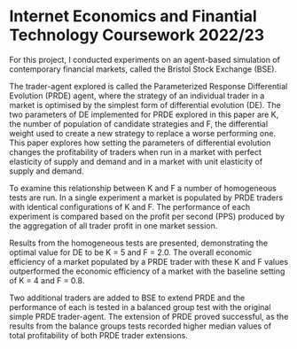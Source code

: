 # Internet Economics and Finantial Technology Coursework 2022/23

For this project, I conducted experiments on an agent-based simulation of contemporary
financial markets, called the Bristol Stock Exchange (BSE).

The trader-agent explored is called the Parameterized Response
Differential Evolution (PRDE) agent, where the strategy of an
individual trader in a market is optimised by the simplest form
of differential evolution (DE). The two parameters of DE implemented for PRDE explored in this paper are K, the number of
population of candidate strategies and F, the differential weight
used to create a new strategy to replace a worse performing one.
This paper explores how setting the parameters of differential
evolution changes the profitability of traders when run in a
market with perfect elasticity of supply and demand and in a
market with unit elasticity of supply and demand.

To examine this relationship between K and F a number of
homogeneous tests are run. In a single experiment a market is
populated by PRDE traders with identical configurations of K
and F. The performance of each experiment is compared based
on the profit per second (PPS) produced by the aggregation of
all trader profit in one market session.

Results from the homogeneous tests are presented, demonstrating the optimal value for DE to be K = 5 and F = 2.0. The
overall economic efficiency of a market populated by a PRDE
trader with these K and F values outperformed the economic
efficiency of a market with the baseline setting of K = 4 and F
= 0.8.

Two additional traders are added to BSE to extend PRDE
and the performance of each is tested in a balanced group test
with the original simple PRDE trader-agent. The extension of
PRDE proved successful, as the results from the balance groups
tests recorded higher median values of total profitability of both
PRDE trader extensions.
